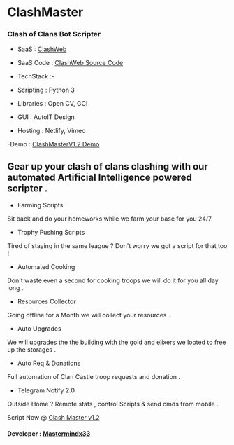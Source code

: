 # ClashMaster

### Clash of Clans Bot Scripter

- SaaS : <a href="https://clashweb.netlify.app">ClashWeb</a>
- SaaS Code : <a href="https://github.com/Mastermindx33/ClashWeb">ClashWeb Source Code</a>

- TechStack :-

- Scripting : Python 3
- Libraries : Open CV, GCl 
- GUI : AutoIT Design
- Hosting : Netlify, Vimeo

-Demo : <a href="https://vimeo.com/586121405">ClashMasterV1.2 Demo</a> 

## Gear up your clash of clans clashing with our automated Artificial Intelligence powered scripter .

- Farming Scripts

Sit back and do your homeworks while we farm your base for you 24/7

- Trophy Pushing Scripts

Tired of staying in the same league ? Don't worry we got a script for that too !

- Automated Cooking

Don't waste even a second for cooking troops we will do it for you all day long .

- Resources Collector

Going offline for a Month we will collect your resources .

- Auto Upgrades

We will upgrades the the building with the gold and elixers we looted to free up the storages .

- Auto Req & Donations

Full automation of Clan Castle troop requests and donation .
  
 - Telegram Notify 2.0

Outside Home ? Remote stats , control Scripts & send cmds from mobile .

Script Now @ <a href="https://clashweb.netlify.app/"> Clash Master v1.2</a>

#### Developer : <a href="https://github.com/Mastermindx33">Mastermindx33</a>
